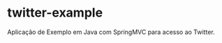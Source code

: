 twitter-example
===============

Aplicação de Exemplo em Java com SpringMVC para acesso ao Twitter.
